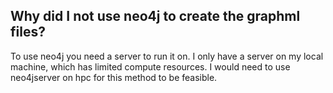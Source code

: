 ## Why did I not use neo4j to create the graphml files?

To use neo4j you need a server to run it on. I only have a server on my local machine, which has limited compute resources. I would need to use neo4jserver on hpc for this method to be feasible.